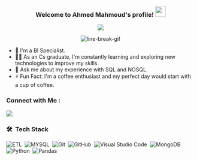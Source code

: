 
<h3 align="center">
  Welcome to Ahmed Mahmoud's profile!
  <img src="https://media.giphy.com/media/hvRJCLFzcasrR4ia7z/giphy.gif" width="28">
</h3>


<p align="center">
  <a href="https://github.com/DenverCoder1/readme-typing-svg"><img src="https://readme-typing-svg.herokuapp.com/?lines=BI%20Specialist;Power%20BI%20Developer;Data%20Analyst;Always%20learning%20new%20things&font=Fira%20Code&center=true&width=440&height=45&color=f75c7e&vCenter=true&size=22"></a>
</p> 

<p align="center">
  <img src="https://user-images.githubusercontent.com/73097560/115834477-dbab4500-a447-11eb-908a-139a6edaec5c.gif" alt="line-break-gif">
</p>

- 🏢 I'm a BI Specialist.
- 👨‍💻 As an Cs graduate, I'm constantly learning and exploring new technologies to improve my skills.
- 💬 Ask me about my experience with SQL and NOSQL.
- ⚡ Fun Fact: I'm a coffee enthusiast and my perfect day would start with a cup of coffee.
  


### Connect with Me :

<a href="https://www.linkedin.com/in/ahmed-mahmoud-18b8871b3/" target="_blank"><img src="https://img.shields.io/badge/-Ahmed%20Mahmoud-0077B5?style=for-the-badge&logo=Linkedin&logoColor=white"/></a>


### 🛠 &nbsp;Tech Stack

![ETL](https://img.shields.io/badge/-ETL%20-05122A?style=flat&logo=etl)&nbsp;
![MYSQL](https://img.shields.io/badge/-MYSQL-05122A?style=flat&logo=node.js&logoColor=339933)&nbsp;
![Git](https://img.shields.io/badge/-Git-05122A?style=flat&logo=git)&nbsp;
![GitHub](https://img.shields.io/badge/-GitHub-05122A?style=flat&logo=github)&nbsp;
![Visual Studio Code](https://img.shields.io/badge/-Visual%20Studio%20Code-05122A?style=flat&logo=visual-studio-code&logoColor=007ACC)&nbsp;
![MongoDB](https://img.shields.io/badge/-MongoDB-05122A?style=flat&logo=MongoDB)&nbsp;
![Python](https://img.shields.io/badge/-Python%20-05122A?style=flat&logo=python)&nbsp;
![Pandas](https://img.shields.io/badge/-Pandas%20-05122A?style=flat&logo=python)&nbsp;

